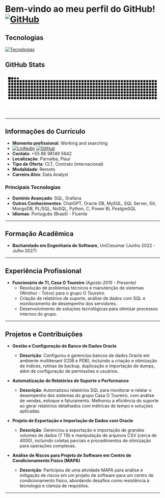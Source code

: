 # Bem-vindo ao meu perfil do GitHub! [![GitHub](https://skillicons.dev/icons?i=github)](https://github.com/matheusphb)

## Tecnologias

[![Tecnologias](https://skillicons.dev/icons?i=aws,gcp,grafana,mysql,python,git,github,mongodb,c,dotnet,docker,eclipse,js,postgres,ai,linux)](https://skillicons.dev)

## GitHub Stats

<picture>
  <source media="(perferc-color-scheme: dark)" srcset="https://raw.githubusercontent.com/matheusphb/matheusphb/output/github-contribution-grid-snake-dark.svg">
  <source media="(perferc-color-scheme: light)" srcset="https://raw.githubusercontent.com/matheusphb/matheusphb/output/github-contribution-grid-snake.svg">
  <img alt="github contribution grid snake animation" src="https://raw.githubusercontent.com/matheusphb/matheusphb/output/github-contribution-grid-snake-dark.svg">
</picture>
<br><br>


---

## Informações do Currículo

- **Momento profissional**: Working and searching
- [![LinKedin](https://skillicons.dev/icons?i=linkedin)](https://www.linkedin.com/in/matheus-costa-05093b254) [![GitHub](https://skillicons.dev/icons?i=github)](https://github.com/matheusphb)
- **Contato**: +55 86 98149 5642
- **Localização**: Parnaíba, Piauí
- **Tipo de Oferta**: CLT, Contrato (internacional)
- **Modalidade**: Remoto
- **Carreira Alvo**: Data Analyst

### Principais Tecnologias
- **Domínio Avançado**: SQL, Grafana
- **Outros Conhecimentos**: ChatGPT, Oracle DB, MySQL, SQL Server, Git, MongoDB, PL/SQL, NoSQL, Python, C, Power BI, PostgreSQL
- **Idiomas**: Português (Brasil) - Fluente

---

## Formação Acadêmica

- **Bacharelado em Engenharia de Software**, UniCesumar (Junho 2022 - Julho 2027)

---

## Experiência Profissional

- **Funcionário de TI, Casa O Toureiro** *(Agosto 2015 - Presente)*
  - Resolução de problemas técnicos e manutenção de sistemas (Winthor - Totvs) para o grupo O Toureiro.
  - Criação de relatórios de suporte, análise de dados com SQL e monitoramento de desempenho dos servidores.
  - Desenvolvimento de soluções tecnológicas para otimizar processos internos do grupo.


---

## Projetos e Contribuições


- **Gestão e Configuração de Banco de Dados Oracle**  
  - **Descrição**: Configurou e gerenciou bancos de dados Oracle em ambiente multitenant (CDB e PDB), incluindo a criação e otimização de índices, rotinas de backup, duplicação e importação de dumps, além de configuração de permissões e usuários.

- **Automatização de Relatórios de Suporte e Performance**  
  - **Descrição**: Automatizou relatórios SQL para monitorar e relatar o desempenho dos sistemas do grupo Casa O Toureiro, com análise de vendas, estoque e faturamento. Melhorou a eficiência do suporte ao gerar relatórios detalhados com métricas de tempo e soluções aplicadas.

- **Projeto de Exportação e Importação de Dados com Oracle**  
  - **Descrição**: Gerenciou a exportação e importação de grandes volumes de dados (7 TB) e manipulação de arquivos CSV (cerca de 4000), incluindo coletas parciais e procedimentos de otimização para operações complexas.

- **Análise de Riscos para Projeto de Software em Centro de Condicionamento Físico (MAPA)**  
  - **Descrição**: Participou de uma atividade MAPA para análise e mitigação de riscos em um projeto de software para um centro de condicionamento físico, abordando desafios como resistência à tecnologia e clareza de requisitos.

---
